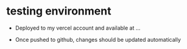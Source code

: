 # testing environment

- Deployed to my vercel account and available at ...

- Once pushed to github, changes should be updated automatically